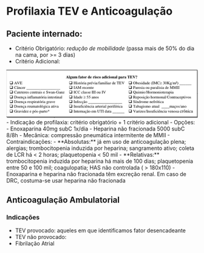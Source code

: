 # Profilaxia TEV e Anticoagulação

## Paciente internado:
- Critério Obrigatório: *redução de mobilidade* (passa mais de 50% do dia na cama, por >= 3 dias)
- Critério Adicional:
<img src="https://raw.githubusercontent.com/rafaelgmdelia/rafaelgmdelia.github.io/main/docs/CM/Anticoagula%C3%A7%C3%A3o/criteriosAdd.PNG">
- Indicação de profilaxia: critério obrigatório + 1 critério adicional
- Opções:
	- Enoxaparina 40mg subC 1x/dia
	- Heparina não fracionada 5000 subC 8/8h
	- Mecânica: compressão pneumática intermitente de MMII
- Contraindicações:
	- **Absolutas:** já em uso de anticoagulação plena; alergias; trombocitopenia induzida por heparina; sangramento ativo; coleta de LCR há < 2 horas; plaquetopenia < 50 mil
	- **Relativas:** trombocitopenia induzida por heparina há mais de 100 dias; plaquetopenia entre 50 e 100 mil; coagulopatia; HAS não controlada ( > 180x110)
	- Enoxaparina e heparina não fracionada têm excreção renal. Em caso de DRC, costuma-se usar heparina não fracionada

## Anticoagulação Ambulatorial
### Indicações
- TEV provocado: aqueles em que identificamos fator desencadeante
- TEV não provocado: 
- Fibrilação Atrial
<!--stackedit_data:
eyJoaXN0b3J5IjpbLTY5MjY2Mzg0Miw5NDkzNDkyNjldfQ==
-->